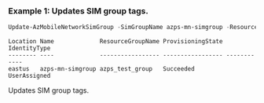 ### Example 1: Updates SIM group tags.
```powershell
Update-AzMobileNetworkSimGroup -SimGroupName azps-mn-simgroup -ResourceGroupName azps_test_group -Tag @{"abc"="123"}
```

```output
Location Name             ResourceGroupName ProvisioningState IdentityType
-------- ----             ----------------- ----------------- ------------
eastus   azps-mn-simgroup azps_test_group   Succeeded         UserAssigned
```

Updates SIM group tags.